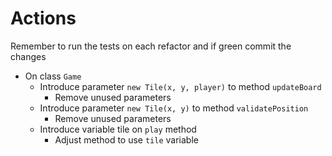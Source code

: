 # Actions

Remember to run the tests on each refactor and if green commit the changes

- On class `Game`
    - Introduce parameter `new Tile(x, y, player)` to method `updateBoard`
        - Remove unused parameters
    - Introduce parameter `new Tile(x, y)` to method `validatePosition`
        - Remove unused parameters
    - Introduce variable tile on `play` method
        - Adjust method to use `tile` variable
